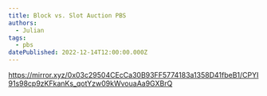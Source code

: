 ```yaml
---
title: Block vs. Slot Auction PBS
authors:
  - Julian
tags:
  - pbs
datePublished: 2022-12-14T12:00:00.000Z
---
```


<https://mirror.xyz/0x03c29504CEcCa30B93FF5774183a1358D41fbeB1/CPYI91s98cp9zKFkanKs_qotYzw09kWvouaAa9GXBrQ>
